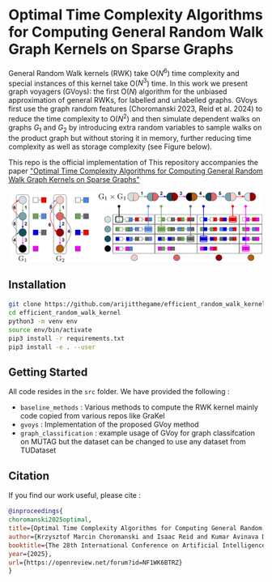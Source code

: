 # Optimal Time Complexity Algorithms for Computing General Random Walk Graph Kernels on Sparse Graphs

General Random Walk kernels (RWK) take O($N^6$) time complexity and special instances of this kernel take O($N^3$) time. In this work we present graph voyagers (GVoys): the first O($N$) algorithm for the unbiased approximation of general RWKs, for labelled and unlabelled graphs. GVoys first use the graph random features (Choromanski 2023, Reid et al. 2024) to reduce the time complexity to O($N^2$) and then simulate dependent walks on graphs $G_1$ and $G_2$ by introducing extra random variables to sample walks on the product graph but without storing it in memory, further reducing time complexity as well as storage complexity  (see Figure below).

This repo is the official implementation of This repository accompanies the paper ["Optimal Time Complexity Algorithms for Computing General Random Walk Graph Kernels on Sparse Graphs"](https://openreview.net/forum?id=NF1WK6BTRZ)


<p align="center">
<img src="https://github.com/arijitthegame/efficient_random_walk_kernel/blob/main/sim-double-walk.jpg"  width="800px"/>
</p>

## Installation
```bash
git clone https://github.com/arijitthegame/efficient_random_walk_kernel.git
cd efficient_random_walk_kernel
python3 -m venv env
source env/bin/activate
pip3 install -r requirements.txt
pip3 install -e . --user
```

## Getting Started
All code resides in the `src` folder.  We have provided the following : 
- `baseline_methods` : Various methods to compute the RWK kernel mainly code copied from various repos like GraKel
- `gvoys` : Implementation of the proposed GVoy method
- `graph_classification` : example usage of GVoy for graph classifcation on MUTAG but the dataset can be changed to use any dataset from TUDataset


## Citation
If you find our work useful, please cite : 

```bibtex
@inproceedings{
choromanski2025optimal,
title={Optimal Time Complexity Algorithms for Computing General Random Walk Graph Kernels on Sparse Graphs},
author={Krzysztof Marcin Choromanski and Isaac Reid and Kumar Avinava Dubey and Arijit Sehanobish},
booktitle={The 28th International Conference on Artificial Intelligence and Statistics},
year={2025},
url={https://openreview.net/forum?id=NF1WK6BTRZ}
}

```